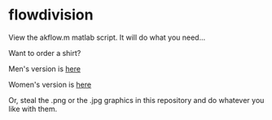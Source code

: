 # flowdivision

View the akflow.m matlab script. It will do what you need...

Want to order a shirt? 

Men's version is [here
](https://www.customink.com/designs/joydiv/fsu0-00cq-mqzx)

Women's version is [here](https://www.customink.com/designs/joydivwom/fsu0-00cq-mrtg)

Or, steal the .png or the .jpg graphics in this repository and do whatever you like with them.
